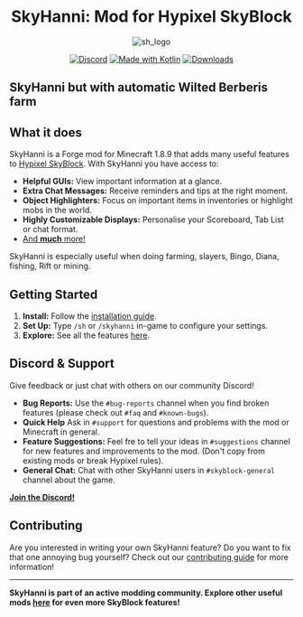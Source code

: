 <h1 align="center">
  SkyHanni: Mod for Hypixel SkyBlock
</h1>


<div align="center">

![sh_logo](https://github.com/hannibal002/SkyHanni/assets/24389977/2f52afa0-0330-434e-ba1c-f2affee96bc1)

[![Discord](https://img.shields.io/discord/997079228510117908?label=discord&color=9089DA&logo=discord&style=for-the-badge)](https://discord.gg/skyhanni-997079228510117908)
[![Made with Kotlin](https://img.shields.io/badge/Made%20With-Kotlin-orange?style=for-the-badge&logo=kotlin&logocolor=white)](https://kotlinlang.org/)
[![Downloads](https://img.shields.io/github/downloads/hannibal002/SkyHanni/total?label=downloads&color=208a19&logo=github&style=for-the-badge)](https://github.com/hannibal002/SkyHanni/releases)
</div>

## SkyHanni but with automatic Wilted Berberis farm

## What it does

SkyHanni is a Forge mod for Minecraft 1.8.9 that adds many useful features to [Hypixel SkyBlock](https://wiki.hypixel.net/Main_Page). With SkyHanni you have access to:

* **Helpful GUIs:** View important information at a glance.
* **Extra Chat Messages:** Receive reminders and tips at the right moment.
* **Object Highlighters:** Focus on important items in inventories or highlight mobs in the world.
* **Highly Customizable Displays:** Personalise your Scoreboard, Tab List or chat format.
* [And **much** more!](docs/FEATURES.md)

SkyHanni is especially useful when doing farming, slayers, Bingo, Diana, fishing, Rift or mining.

## Getting Started

1. **Install:**  Follow the [installation guide](docs/INSTALLING.md).
2. **Set Up:** Type `/sh` or `/skyhanni` in-game to configure your settings.
3. **Explore:** See all the features [here](docs/FEATURES.md).

## Discord & Support

Give feedback or just chat with others on our community Discord!

* **Bug Reports:** Use the `#bug-reports` channel when you find broken features (please check out `#faq` and `#known-bugs`).
* **Quick Help** Ask in `#support` for questions and problems with the mod or Minecraft in general.
* **Feature Suggestions:** Feel fre to tell your ideas in `#suggestions` channel for new features and improvements to the mod. (Don't copy from existing mods or break Hypixel rules).
* **General Chat:** Chat with other SkyHanni users in `#skyblock-general` channel about the game.

**[Join the Discord!](https://discord.gg/skyhanni-997079228510117908)**

## Contributing

Are you interested in writing your own SkyHanni feature? Do you want to fix that one annoying bug yourself? Check out our [contributing guide](CONTRIBUTING.md) for more information!

---

**SkyHanni is part of an active modding community. Explore other useful mods [here](https://sbmw.ca/mod-lists/skyblock-mod-list/) for even more SkyBlock features!**
